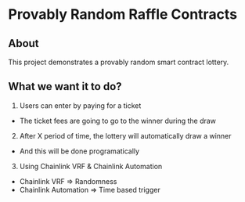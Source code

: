 # Provably Random Raffle Contracts

## About
This project demonstrates a provably random smart contract lottery.

## What we want it to do?

1. Users can enter by paying for a ticket
- The ticket fees are going to go to the winner during the draw
2. After X period of time, the lottery will automatically draw a winner
- And this will be done programatically
3. Using Chainlink VRF & Chainlink Automation
- Chainlink VRF => Randomness
- Chainlink Automation => Time based trigger